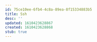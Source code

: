 ```yaml
---
id: 75ce10ee-6fb4-4c8a-89ea-8f15334883b5
title: Ssh
desc: ''
updated: 1610423628867
created: 1610423628868
stub: true
---
```



